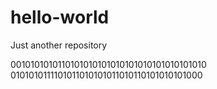 # hello-world
Just another repository

0010101010110101010101010101010101010101010
0101010111101011010101011010110101010101000
